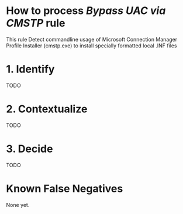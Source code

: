 # How to process *Bypass UAC via CMSTP* rule
This rule Detect commandline usage of Microsoft Connection Manager Profile Installer (cmstp.exe) to install specially formatted local .INF files

# 1. Identify
TODO

# 2. Contextualize
TODO

# 3. Decide
TODO

# Known False Negatives
None yet.

